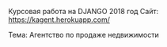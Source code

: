 Курсовая работа на DJANGO 2018 год
Сайт: https://kagent.herokuapp.com/

Тема: Агентство по продаже недвижимости

